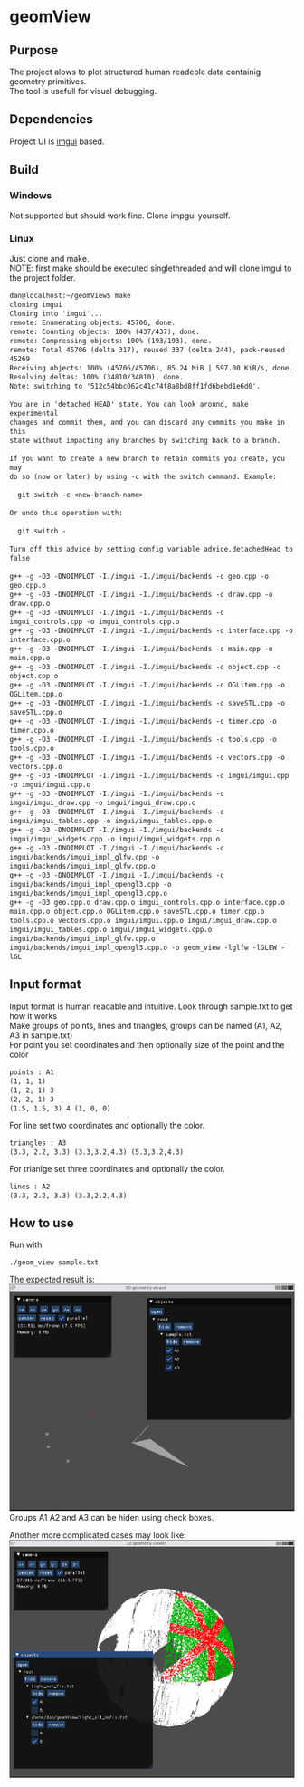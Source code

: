 # geomView
## Purpose
The project alows to plot structured human readeble data containig geometry primitives. <br>
The tool is usefull for visual debugging.

## Dependencies
Project UI is [imgui](https://github.com/ocornut/imgui) based.

## Build
### Windows
Not supported but should work fine. Clone impgui yourself.
### Linux
Just clone and make.<br>
NOTE: first make should be executed singlethreaded and will clone imgui to the project folder.
```
dan@localhost:~/geomView$ make
cloning imgui
Cloning into 'imgui'...
remote: Enumerating objects: 45706, done.
remote: Counting objects: 100% (437/437), done.
remote: Compressing objects: 100% (193/193), done.
remote: Total 45706 (delta 317), reused 337 (delta 244), pack-reused 45269
Receiving objects: 100% (45706/45706), 85.24 MiB | 597.00 KiB/s, done.
Resolving deltas: 100% (34810/34810), done.
Note: switching to '512c54bbc062c41c74f8a8bd8ff1fd6bebd1e6d0'.

You are in 'detached HEAD' state. You can look around, make experimental
changes and commit them, and you can discard any commits you make in this
state without impacting any branches by switching back to a branch.

If you want to create a new branch to retain commits you create, you may
do so (now or later) by using -c with the switch command. Example:

  git switch -c <new-branch-name>

Or undo this operation with:

  git switch -

Turn off this advice by setting config variable advice.detachedHead to false

g++ -g -O3 -DNOIMPLOT -I./imgui -I./imgui/backends -c geo.cpp -o geo.cpp.o
g++ -g -O3 -DNOIMPLOT -I./imgui -I./imgui/backends -c draw.cpp -o draw.cpp.o
g++ -g -O3 -DNOIMPLOT -I./imgui -I./imgui/backends -c imgui_controls.cpp -o imgui_controls.cpp.o
g++ -g -O3 -DNOIMPLOT -I./imgui -I./imgui/backends -c interface.cpp -o interface.cpp.o
g++ -g -O3 -DNOIMPLOT -I./imgui -I./imgui/backends -c main.cpp -o main.cpp.o
g++ -g -O3 -DNOIMPLOT -I./imgui -I./imgui/backends -c object.cpp -o object.cpp.o
g++ -g -O3 -DNOIMPLOT -I./imgui -I./imgui/backends -c OGLitem.cpp -o OGLitem.cpp.o
g++ -g -O3 -DNOIMPLOT -I./imgui -I./imgui/backends -c saveSTL.cpp -o saveSTL.cpp.o
g++ -g -O3 -DNOIMPLOT -I./imgui -I./imgui/backends -c timer.cpp -o timer.cpp.o
g++ -g -O3 -DNOIMPLOT -I./imgui -I./imgui/backends -c tools.cpp -o tools.cpp.o
g++ -g -O3 -DNOIMPLOT -I./imgui -I./imgui/backends -c vectors.cpp -o vectors.cpp.o
g++ -g -O3 -DNOIMPLOT -I./imgui -I./imgui/backends -c imgui/imgui.cpp -o imgui/imgui.cpp.o
g++ -g -O3 -DNOIMPLOT -I./imgui -I./imgui/backends -c imgui/imgui_draw.cpp -o imgui/imgui_draw.cpp.o
g++ -g -O3 -DNOIMPLOT -I./imgui -I./imgui/backends -c imgui/imgui_tables.cpp -o imgui/imgui_tables.cpp.o
g++ -g -O3 -DNOIMPLOT -I./imgui -I./imgui/backends -c imgui/imgui_widgets.cpp -o imgui/imgui_widgets.cpp.o
g++ -g -O3 -DNOIMPLOT -I./imgui -I./imgui/backends -c imgui/backends/imgui_impl_glfw.cpp -o imgui/backends/imgui_impl_glfw.cpp.o
g++ -g -O3 -DNOIMPLOT -I./imgui -I./imgui/backends -c imgui/backends/imgui_impl_opengl3.cpp -o imgui/backends/imgui_impl_opengl3.cpp.o
g++ -g -O3 geo.cpp.o draw.cpp.o imgui_controls.cpp.o interface.cpp.o main.cpp.o object.cpp.o OGLitem.cpp.o saveSTL.cpp.o timer.cpp.o tools.cpp.o vectors.cpp.o imgui/imgui.cpp.o imgui/imgui_draw.cpp.o imgui/imgui_tables.cpp.o imgui/imgui_widgets.cpp.o imgui/backends/imgui_impl_glfw.cpp.o imgui/backends/imgui_impl_opengl3.cpp.o -o geom_view -lglfw -lGLEW -lGL
```
## Input format
Input format is human readable and intuitive. Look through sample.txt to get how it works<br>
Make groups of points, lines and triangles, groups can be named (A1, A2, A3 in sample.txt)<br>
For point you set coordinates and then optionally size of the point and the color
```
points : A1
(1, 1, 1)
(1, 2, 1) 3
(2, 2, 1) 3
(1.5, 1.5, 3) 4 (1, 0, 0)
```
For line set two coordinates and optionally the color.
```
triangles : A3
(3.3, 2.2, 3.3) (3.3,3.2,4.3) (5.3,3.2,4.3)
```
For trianlge set three coordinates and optionally the color.
```
lines : A2
(3.3, 2.2, 3.3) (3.3,2.2,4.3)
```

## How to use
Run with
```
./geom_view sample.txt
```
The expected result is:
![This is an image](https://github.com/dafadey/geomView/blob/main/example_simple.png)
Groups A1 A2 and A3 can be hiden using check boxes.<br>

Another more complicated cases may look like:
![This is an image](https://github.com/dafadey/geomView/blob/main/example.png)
